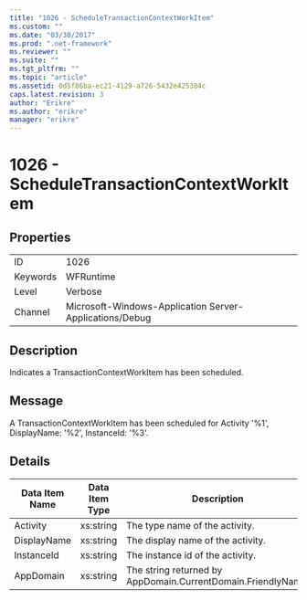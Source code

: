 ```yaml
---
title: "1026 - ScheduleTransactionContextWorkItem"
ms.custom: ""
ms.date: "03/30/2017"
ms.prod: ".net-framework"
ms.reviewer: ""
ms.suite: ""
ms.tgt_pltfrm: ""
ms.topic: "article"
ms.assetid: 0d5f86ba-ec21-4129-a726-5432e425384c
caps.latest.revision: 3
author: "Erikre"
ms.author: "erikre"
manager: "erikre"
---
```

# 1026 - ScheduleTransactionContextWorkItem
## Properties  
  
|||  
|-|-|  
|ID|1026|  
|Keywords|WFRuntime|  
|Level|Verbose|  
|Channel|Microsoft-Windows-Application Server-Applications/Debug|  
  
## Description  
 Indicates a TransactionContextWorkItem has been scheduled.  
  
## Message  
 A TransactionContextWorkItem has been scheduled for Activity '%1', DisplayName: '%2', InstanceId: '%3'.  
  
## Details  
  
|Data Item Name|Data Item Type|Description|  
|--------------------|--------------------|-----------------|  
|Activity|xs:string|The type name of the activity.|  
|DisplayName|xs:string|The display name of the activity.|  
|InstanceId|xs:string|The instance id of the activity.|  
|AppDomain|xs:string|The string returned by AppDomain.CurrentDomain.FriendlyName.|
